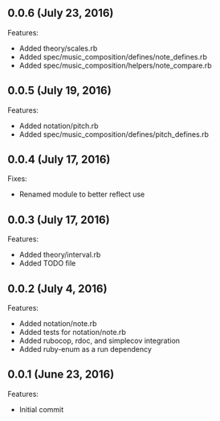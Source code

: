 ## 0.0.6 (July 23, 2016)

Features:

  - Added theory/scales.rb
  - Added spec/music_composition/defines/note_defines.rb
  - Added spec/music_composition/helpers/note_compare.rb

## 0.0.5 (July 19, 2016)

Features:

  - Added notation/pitch.rb
  - Added spec/music_composition/defines/pitch_defines.rb

## 0.0.4 (July 17, 2016)

Fixes:

  - Renamed module to better reflect use

## 0.0.3 (July 17, 2016)

Features:

  - Added theory/interval.rb
  - Added TODO file

## 0.0.2 (July 4, 2016)

Features:

  - Added notation/note.rb
  - Added tests for notation/note.rb
  - Added rubocop, rdoc, and simplecov integration
  - Added ruby-enum as a run dependency 
  
## 0.0.1 (June 23, 2016)

Features:

  - Initial commit
